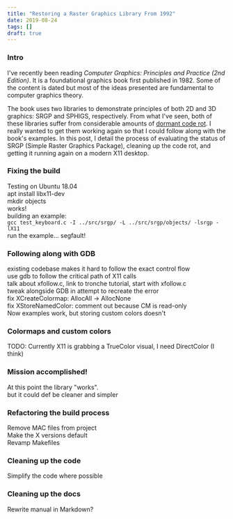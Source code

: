 ```yaml
---
title: "Restoring a Raster Graphics Library From 1992"
date: 2019-08-24
tags: []
draft: true
---
```

### Intro
I've recently been reading _Computer Graphics: Principles and Practice (2nd Edition)_.
It is a foundational graphics book first published in 1982.
Some of the content is dated but most of the ideas presented are fundamental to computer graphics theory.

The book uses two libraries to demonstrate principles of both 2D and 3D graphics: SRGP and SPHIGS, respectively.
From what I've seen, both of these libraries suffer from considerable amounts of [dormant code rot](https://en.wikipedia.org/wiki/Software_rot).
I really wanted to get them working again so that I could follow along with the book's examples.
In this post, I detail the process of evaluating the status of SRGP (Simple Raster Graphics Package), cleaning up the code rot, and getting it running again on a modern X11 desktop.

### Fixing the build
Testing on Ubuntu 18.04  
apt install libx11-dev  
mkdir objects  
works!  
building an example:  
`gcc test_keyboard.c -I ../src/srgp/ -L ../src/srgp/objects/ -lsrgp -lX11`  
run the example... segfault!  

### Following along with GDB
existing codebase makes it hard to follow the exact control flow  
use gdb to follow the critical path of X11 calls  
talk about xfollow.c, link to tronche tutorial, start with xfollow.c  
tweak alongside GDB in attempt to recreate the error  
fix XCreateColormap: AllocAll -> AllocNone  
fix XStoreNamedColor: comment out because CM is read-only  
Now examples work, but storing custom colors doesn't  

### Colormaps and custom colors
TODO: Currently X11 is grabbing a TrueColor visual, I need DirectColor (I think)  

### Mission accomplished!
At this point the library "works".  
but it could def be cleaner and simpler  

### Refactoring the build process
Remove MAC files from project  
Make the X versions default  
Revamp Makefiles  

### Cleaning up the code
Simplify the code where possible  

### Cleaning up the docs
Rewrite manual in Markdown?  

